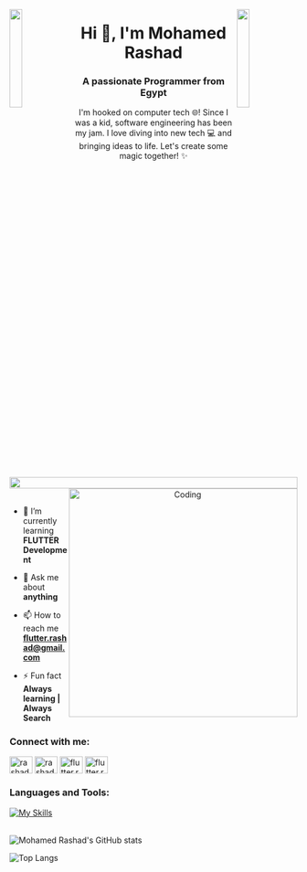 <img align="left" src="https://user-images.githubusercontent.com/65187002/144930161-2f783401-8d27-4fdf-a2f7-cc0ba32f1f1f.gif" width="21%" style="display:inline;"><img align="right" src="https://user-images.githubusercontent.com/65187002/144930161-2f783401-8d27-4fdf-a2f7-cc0ba32f1f1f.gif" width="21%" style="display:inline;">

<h1 align="center">Hi 👋, I'm Mohamed Rashad</h1>
<h3 align="center">A passionate Programmer from Egypt</h3>
<p align="center">I'm hooked on computer tech 🌐! Since I was a kid, software engineering has been my jam. I love diving into new tech 💻 and bringing ideas to life. Let's create some magic together! ✨


<img src="https://i.imgur.com/dBaSKWF.gif" height="20" width="100%">


<img align="right" alt="Coding" width="400" src="https://user-images.githubusercontent.com/74038190/229223263-cf2e4b07-2615-4f87-9c38-e37600f8381a.gif">
<br><br>

- 🌱 I’m currently learning **FLUTTER Development**

- 💬 Ask me about **anything**

- 📫 How to reach me **flutter.rashad@gmail.com**

- ⚡ Fun fact **Always learning | Always Search**

<h3 align="left">Connect with me:</h3>
<p align="left">
<a href="https://linkedin.com/in/rashadpro" target="blank"><img align="center" src="https://raw.githubusercontent.com/rahuldkjain/github-profile-readme-generator/master/src/images/icons/Social/linked-in-alt.svg" alt="rashadpro" height="30" width="40" /></a>
<a href="https://fb.com/rashad.pro" target="blank"><img align="center" src="https://raw.githubusercontent.com/rahuldkjain/github-profile-readme-generator/master/src/images/icons/Social/facebook.svg" alt="rashad.pro" height="30" width="40" /></a>
<a href="https://instagram.com/flutter.rashad" target="blank"><img align="center" src="https://raw.githubusercontent.com/rahuldkjain/github-profile-readme-generator/master/src/images/icons/Social/instagram.svg" alt="flutter.rashad" height="30" width="40" /></a>
<a href="https://www.youtube.com//@flutter.rashad" target="blank"><img align="center" src="https://raw.githubusercontent.com/rahuldkjain/github-profile-readme-generator/master/src/images/icons/Social/youtube.svg" alt="flutter.rashad" height="30" width="40" /></a>
</p>

### Languages and Tools:
[![My Skills](https://skillicons.dev/icons?i=flutter,dart,firebase,github,git,postman)](https://skillicons.dev)
<br><br>

![Mohamed Rashad's GitHub stats](https://github-readme-stats.vercel.app/api?username=RashadPro&show_icons=true&theme=dark)

![Top Langs](https://github-readme-stats.vercel.app/api/top-langs/?username=RashadPro&theme=dark)


